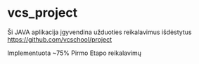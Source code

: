 # vcs_project

Ši JAVA aplikacija įgyvendina užduoties reikalavimus išdėstytus https://github.com/vcschool/project

Implementuota ~75% Pirmo Etapo reikalavimų
